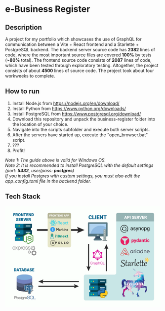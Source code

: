 # e-Business Register

## Description
A project for my portfolio which showcases the use of GraphQL for communication between a Vite + React frontend and a Starlette + PostgreSQL backend. 
The backend server source code has **2382** lines of code, where the most important source files are covered **100%** by tests (**~80%** total). 
The frontend source code consists of **2087** lines of code, which have been tested through exploratory testing. 
Altogether, the project consists of about **4500** lines of source code. 
The project took about four workweeks to complete. 

## How to run

1. Install Node.js from https://nodejs.org/en/download/
2. Install Python from https://www.python.org/downloads/
3. Install PostgreSQL from https://www.postgresql.org/download/
4. Download this repository and unpack the business-register folder into the location of your choice.
5. Navigate into the scripts subfolder and execute both server scripts.
6. After the servers have started up, execute the "open_browser.bat" script.
7. ???
8. Profit!

*Note 1: The guide above is valid for Windows OS.*  
*Note 2: It is recommended to install PostgreSQL with the default settings (port: **5432**, user/pass: **postgres**)*    
*If you install Postgres with custom settings, you must also edit the app_config.toml file in the backend folder.*  

## Tech Stack
![Tech Stack](artwork/tech_stack_v3.png)
